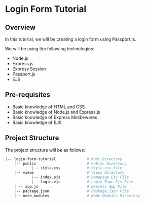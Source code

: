 # Login Form Tutorial

## Overview

In this tutorial, we will be creating a login form using Passport.js.

We will be using the following technologies:

- Node.js
- Express.js
- Express Session
- Passport.js
- EJS

## Pre-requisites

- Basic knowledge of HTML and CSS
- Basic knowledge of Node.js and Express.js
- Basic knowledge of Express Middlewares
- Basic knowledge of EJS

## Project Structure

The project structure will be as follows:

```bash
|-- login-form-tutorial              # Root Directory
    |-- public                       # Public Directory
            |-- style.css            # Style.css File
    |-- views                        # Views Directory
            |-- index.ejs            # Homepage Ejs File
            |-- login.ejs            # Login Page Ejs File
    | -- app.js                      # Express App File
    |-- package.json                 # Package.json File
    |-- node_modules                 # Node Modules Directory
```
